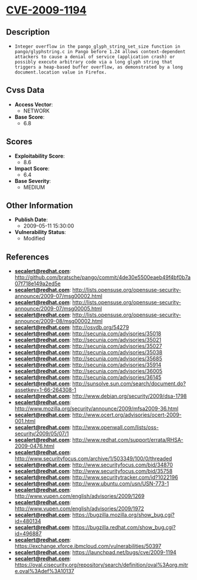 
# [CVE-2009-1194](http://github.com/bratsche/pango/commit/4de30e5500eaeb49f4bf0b7a07f718e149a2ed5e)

## Description

- `Integer overflow in the pango_glyph_string_set_size function in pango/glyphstring.c in Pango before 1.24 allows context-dependent attackers to cause a denial of service (application crash) or possibly execute arbitrary code via a long glyph string that triggers a heap-based buffer overflow, as demonstrated by a long document.location value in Firefox.`

## Cvss Data

- **Access Vector**:
  - NETWORK
- **Base Score**:
  - 6.8

## Scores

- **Exploitability Score**:
  - 8.6
- **Impact Score**:
  - 6.4
- **Base Severity**:
  - MEDIUM

## Other Information

- **Publish Date**:
  - 2009-05-11 15:30:00
- **Vulnerability Status**:
  - Modified

## References

- **secalert@redhat.com**: http://github.com/bratsche/pango/commit/4de30e5500eaeb49f4bf0b7a07f718e149a2ed5e
- **secalert@redhat.com**: http://lists.opensuse.org/opensuse-security-announce/2009-07/msg00002.html
- **secalert@redhat.com**: http://lists.opensuse.org/opensuse-security-announce/2009-07/msg00005.html
- **secalert@redhat.com**: http://lists.opensuse.org/opensuse-security-announce/2009-08/msg00002.html
- **secalert@redhat.com**: http://osvdb.org/54279
- **secalert@redhat.com**: http://secunia.com/advisories/35018
- **secalert@redhat.com**: http://secunia.com/advisories/35021
- **secalert@redhat.com**: http://secunia.com/advisories/35027
- **secalert@redhat.com**: http://secunia.com/advisories/35038
- **secalert@redhat.com**: http://secunia.com/advisories/35685
- **secalert@redhat.com**: http://secunia.com/advisories/35914
- **secalert@redhat.com**: http://secunia.com/advisories/36005
- **secalert@redhat.com**: http://secunia.com/advisories/36145
- **secalert@redhat.com**: http://sunsolve.sun.com/search/document.do?assetkey=1-66-264308-1
- **secalert@redhat.com**: http://www.debian.org/security/2009/dsa-1798
- **secalert@redhat.com**: http://www.mozilla.org/security/announce/2009/mfsa2009-36.html
- **secalert@redhat.com**: http://www.ocert.org/advisories/ocert-2009-001.html
- **secalert@redhat.com**: http://www.openwall.com/lists/oss-security/2009/05/07/1
- **secalert@redhat.com**: http://www.redhat.com/support/errata/RHSA-2009-0476.html
- **secalert@redhat.com**: http://www.securityfocus.com/archive/1/503349/100/0/threaded
- **secalert@redhat.com**: http://www.securityfocus.com/bid/34870
- **secalert@redhat.com**: http://www.securityfocus.com/bid/35758
- **secalert@redhat.com**: http://www.securitytracker.com/id?1022196
- **secalert@redhat.com**: http://www.ubuntu.com/usn/USN-773-1
- **secalert@redhat.com**: http://www.vupen.com/english/advisories/2009/1269
- **secalert@redhat.com**: http://www.vupen.com/english/advisories/2009/1972
- **secalert@redhat.com**: https://bugzilla.mozilla.org/show_bug.cgi?id=480134
- **secalert@redhat.com**: https://bugzilla.redhat.com/show_bug.cgi?id=496887
- **secalert@redhat.com**: https://exchange.xforce.ibmcloud.com/vulnerabilities/50397
- **secalert@redhat.com**: https://launchpad.net/bugs/cve/2009-1194
- **secalert@redhat.com**: https://oval.cisecurity.org/repository/search/definition/oval%3Aorg.mitre.oval%3Adef%3A10137
